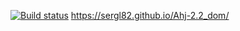 [![Build status](https://ci.appveyor.com/api/projects/status/b39sl09g04d538y2?svg=true)](https://ci.appveyor.com/project/Sergl82/ahj-2-2-dom)
https://sergl82.github.io/Ahj-2.2_dom/